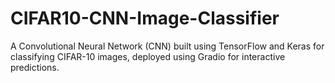 # CIFAR10-CNN-Image-Classifier
A Convolutional Neural Network (CNN) built using TensorFlow and Keras for classifying CIFAR-10 images, deployed using Gradio for interactive predictions.
